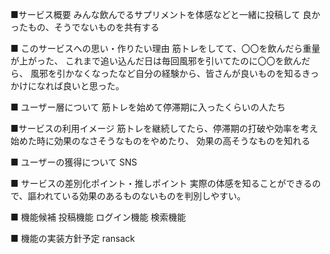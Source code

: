 ■サービス概要
みんな飲んでるサプリメントを体感などと一緒に投稿して
良かったもの、そうでないものを共有する

■ このサービスへの思い・作りたい理由
筋トレをしてて、〇〇を飲んだら重量が上がった、
これまで追い込んだ日は毎回風邪を引いてたのに〇〇を飲んだら、
風邪を引かなくなったなど自分の経験から、皆さんが良いものを知るきっかけになれば良いと思った。

■ ユーザー層について
筋トレを始めて停滞期に入ったくらいの人たち

■サービスの利用イメージ
筋トレを継続してたら、停滞期の打破や効率を考え始めた時に効果のなさそうなものをやめたり、
効果の高そうなものを知れる

■ ユーザーの獲得について
SNS

■ サービスの差別化ポイント・推しポイント
実際の体感を知ることができるので、謳われている効果のあるものないものを判別しやすい。

■ 機能候補
投稿機能
ログイン機能
検索機能

■ 機能の実装方針予定
ransack
